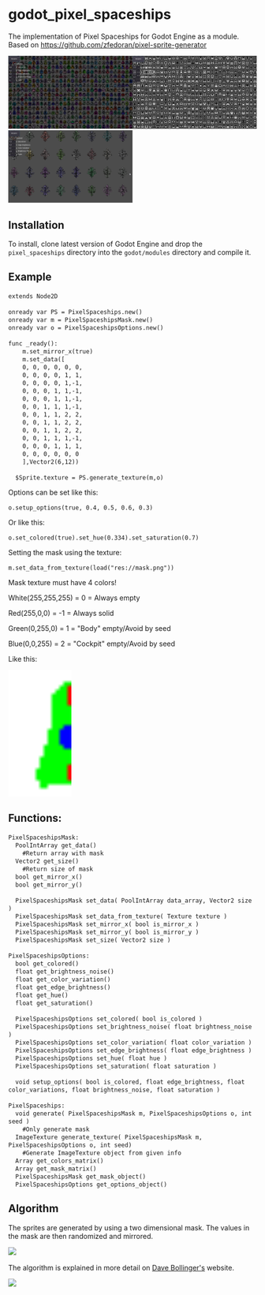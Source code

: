 # godot_pixel_spaceships
The implementation of Pixel Spaceships for Godot Engine as a module.
Based on https://github.com/zfedoran/pixel-sprite-generator

<a href="https://github.com/DmitriySalnikov/godot_pixel_spaceships/blob/master/pic_0.png"><img src="https://github.com/DmitriySalnikov/godot_pixel_spaceships/blob/master/pic_0.png" width="50%" ></a><a href="https://github.com/DmitriySalnikov/godot_pixel_spaceships/blob/master/pic_1.png"><img src="https://github.com/DmitriySalnikov/godot_pixel_spaceships/blob/master/pic_1.png" width="50%" ></a>
<a href="https://github.com/DmitriySalnikov/godot_pixel_spaceships/blob/master/pic_2.png"><img src="https://github.com/DmitriySalnikov/godot_pixel_spaceships/blob/master/pic_2.png" width="50%" ></a>

## Installation

To install, clone latest version of Godot Engine and drop the `pixel_spaceships` directory into the `godot/modules` directory and compile it.

## Example

```gdscript
extends Node2D

onready var PS = PixelSpaceships.new()
onready var m = PixelSpaceshipsMask.new()
onready var o = PixelSpaceshipsOptions.new()

func _ready():
	m.set_mirror_x(true)
	m.set_data([
	0, 0, 0, 0, 0, 0,
	0, 0, 0, 0, 1, 1,
	0, 0, 0, 0, 1,-1,
	0, 0, 0, 1, 1,-1,
	0, 0, 0, 1, 1,-1,
	0, 0, 1, 1, 1,-1,
	0, 0, 1, 1, 2, 2,
	0, 0, 1, 1, 2, 2,
	0, 0, 1, 1, 2, 2,
	0, 0, 1, 1, 1,-1,
	0, 0, 0, 1, 1, 1,
	0, 0, 0, 0, 0, 0
	],Vector2(6,12))
	  
  $Sprite.texture = PS.generate_texture(m,o)
```
Options can be set like this:
```gdscript
o.setup_options(true, 0.4, 0.5, 0.6, 0.3)
```
Or like this:
```gdscript
o.set_colored(true).set_hue(0.334).set_saturation(0.7)
```
Setting the mask using the texture:
```gdscript
m.set_data_from_texture(load("res://mask.png"))
```
Mask texture must have 4 colors!

White(255,255,255) = 0 = Always empty

Red(255,0,0) = -1 = Always solid

Green(0,255,0) = 1 = "Body" empty/Avoid by seed

Blue(0,0,255) = 2 = "Cockpit" empty/Avoid by seed

Like this:

<a href="https://github.com/DmitriySalnikov/godot_pixel_spaceships/blob/master/example/mask.png"><img src="https://github.com/DmitriySalnikov/godot_pixel_spaceships/blob/master/example/mask.png" width="128" ></a>

## Functions:
```
PixelSpaceshipsMask:
  PoolIntArray get_data()
    #Return array with mask
  Vector2 get_size()
    #Return size of mask
  bool get_mirror_x()
  bool get_mirror_y()
  
  PixelSpaceshipsMask set_data( PoolIntArray data_array, Vector2 size )
  PixelSpaceshipsMask set_data_from_texture( Texture texture )
  PixelSpaceshipsMask set_mirror_x( bool is_mirror_x )
  PixelSpaceshipsMask set_mirror_y( bool is_mirror_y )
  PixelSpaceshipsMask set_size( Vector2 size )
  
PixelSpaceshipsOptions:
  bool get_colored()
  float get_brightness_noise()
  float get_color_variation()
  float get_edge_brightness()
  float get_hue()
  float get_saturation()
  
  PixelSpaceshipsOptions set_colored( bool is_colored )
  PixelSpaceshipsOptions set_brightness_noise( float brightness_noise )
  PixelSpaceshipsOptions set_color_variation( float color_variation )
  PixelSpaceshipsOptions set_edge_brightness( float edge_brightness )
  PixelSpaceshipsOptions set_hue( float hue )
  PixelSpaceshipsOptions set_saturation( float saturation )
  
  void setup_options( bool is_colored, float edge_brightness, float color_variations, float brightness_noise, float saturation )
  
PixelSpaceships:
  void generate( PixelSpaceshipsMask m, PixelSpaceshipsOptions o, int seed )
    #Only generate mask
  ImageTexture generate_texture( PixelSpaceshipsMask m, PixelSpaceshipsOptions o, int seed)
    #Generate ImageTexture object from given info
  Array get_colors_matrix()
  Array get_mask_matrix()
  PixelSpaceshipsMask get_mask_object()
  PixelSpaceshipsOptions get_options_object()
```

## Algorithm

The sprites are generated by using a two dimensional mask. The values in the mask are then randomized and mirrored.

<a href="http://web.archive.org/web/20080228054410/http://www.davebollinger.com/works/pixelspaceships/"><img src="https://github.com/zfedoran/pixel-sprite-generator/raw/master/doc/algorithm-1.png"></a>

The algorithm is explained in more detail on [Dave Bollinger's](http://web.archive.org/web/20080228054410/http://www.davebollinger.com/works/pixelspaceships/) website.

<a href="http://web.archive.org/web/20080228054410/http://www.davebollinger.com/works/pixelspaceships/"><img src="https://github.com/zfedoran/pixel-sprite-generator/raw/master/doc/algorithm-0.png"></a>
